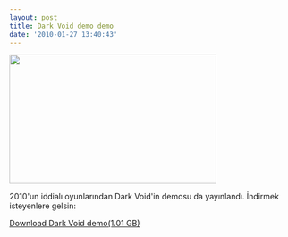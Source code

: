 ```yaml
---
layout: post
title: Dark Void demo demo
date: '2010-01-27 13:40:43'
---
```


<a href="http://www.hakanu.net/wp-content/uploads/2010/01/dark_void.png">
</a><a href="http://www.hakanu.net/wp-content/uploads/2010/01/dark_void1.png"><img class="aligncenter size-full wp-image-858" title="dark_void" src="http://www.hakanu.net/wp-content/uploads/2010/01/dark_void1.png" alt="" width="370" height="231" /></a>

2010'un iddialı oyunlarından Dark Void'in demosu da yayınlandı. İndirmek isteyenlere gelsin:

<a href="http://static.capcom.com/darkvoid/demo/DarkVoid-Demo.exe.zip" target="_self">Download Dark Void demo(1.01 GB)</a>
